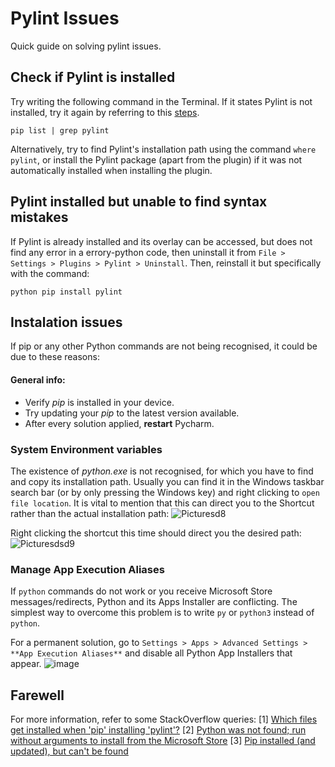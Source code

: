 # Pylint Issues
Quick guide on solving pylint issues. 

## Check if Pylint is installed
Try writing the following command in the Terminal. If it states Pylint is not installed, try it again by referring to this [steps](#Pylint-installed-but-unable-to-find-syntax-mistakes).
```
pip list | grep pylint
```
Alternatively, try to find Pylint's installation path using the command `where pylint`, or install the Pylint package (apart from the plugin) if it was not automatically installed when installing the plugin.

## Pylint installed but unable to find syntax mistakes
If Pylint is already installed and its overlay can be accessed, but does not find any error in a errory-python code, then uninstall it from `File > Settings > Plugins > Pylint > Uninstall`. Then, reinstall it but specifically with the command:
```
python pip install pylint
```

## Instalation issues
If pip or any other Python commands are not being recognised, it could be due to these reasons:

#### General info:
- Verify *pip* is installed in your device.
- Try updating your *pip* to the latest version available.
- After every solution applied, **restart** Pycharm.

### System Environment variables
The existence of *python.exe* is not recognised, for which you have to find and copy its installation path. Usually you can find it in the Windows taskbar search bar (or by only pressing the Windows key) and right clicking to `open file location`. It is vital to mention that this can direct you to the Shortcut rather than the actual installation path:
![Picturesd8](https://github.com/user-attachments/assets/0782bba2-0fd9-4a72-9076-984afc918e16)

Right clicking the shortcut this time should direct you the desired path:
![Picturesdsd9](https://github.com/user-attachments/assets/1c85bce7-fc63-46e2-b5f1-ce3757acb475)

### Manage App Execution Aliases
If `python` commands do not work or you receive Microsoft Store messages/redirects, Python and its Apps Installer are conflicting. The simplest way to overcome this problem is to write `py` or `python3` instead of `python`.

For a permanent solution, go to `Settings > Apps > Advanced Settings > **App Execution Aliases**` and disable all Python App Installers that appear.
![image](https://github.com/user-attachments/assets/1e86140a-3720-4994-916f-93503ec6e6ee)

## Farewell
For more information, refer to some StackOverflow queries:
[1] [Which files get installed when 'pip' installing 'pylint'?](https://stackoverflow.com/questions/51358987/which-files-get-installed-when-pip-installing-pylint)
[2] [Python was not found; run without arguments to install from the Microsoft Store](https://stackoverflow.com/questions/65348890/python-was-not-found-run-without-arguments-to-install-from-the-microsoft-store) 
[3] [Pip installed (and updated), but can't be found](https://stackoverflow.com/questions/71110397/pip-installed-and-updated-but-cant-be-found?)
